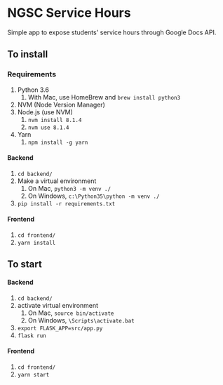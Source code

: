 # NGSC Service Hours
Simple app to expose students' service hours through Google Docs API.

## To install

### Requirements
1. Python 3.6
    1. With Mac, use HomeBrew and `brew install python3`
1. NVM (Node Version Manager) 
1. Node.js (use NVM)
    1. `nvm install 8.1.4`
    1. `nvm use 8.1.4`
1. Yarn
    1. `npm install -g yarn`

#### Backend
1. `cd backend/`
1. Make a virtual environment
    1. On Mac, `python3 -m venv ./`
    1. On Windows, `c:\Python35\python -m venv ./` 
1. `pip install -r requirements.txt`

#### Frontend
1. `cd frontend/`
1. `yarn install`

## To start

#### Backend
1. `cd backend/`
1. activate virtual environment
    1. On Mac, `source bin/activate`
    1. On Windows, `\Scripts\activate.bat`
1. `export FLASK_APP=src/app.py`
1. `flask run`

#### Frontend
1. `cd frontend/`
1. `yarn start`
